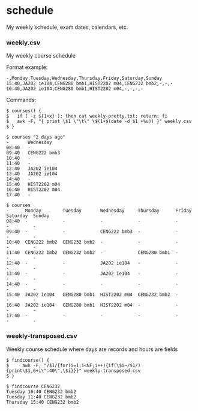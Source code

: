 # schedule
My weekly schedule, exam dates, calendars, etc.

### weekly.csv
My weekly course schedule

Format example:

    -,Monday,Tuesday,Wednesday,Thursday,Friday,Saturday,Sunday
    15:40,JA202 ie104,CENG280 bmb1,HIST2202 m04,CENG232 bmb2,-,-,-
    16:40,JA202 ie104,CENG280 bmb1,HIST2202 m04,-,-,-,-

Commands:
    
    $ courses() {
    $   if [ -z ${1+x} ]; then cat weekly-pretty.txt; return; fi
    $   awk -F, "{ print \$1 \"\t\" \$(1+$(date -d $1 +%u)) }" weekly.csv
    $ }

    $ courses "2 days ago"
    -       Wednesday
    08:40   -
    09:40   CENG222 bmb3
    10:40   -
    11:40   -
    12:40   JA202 ie104
    13:40   JA202 ie104
    14:40   -
    15:40   HIST2202 m04
    16:40   HIST2202 m04
    17:40   -

    $ courses
    -      Monday        Tuesday       Wednesday     Thursday      Friday  Saturday  Sunday
    08:40  -             -             -             -             -       -         -
    09:40  -             -             CENG222 bmb3  -             -       -         -
    10:40  CENG222 bmb2  CENG232 bmb2  -             -             -       -         -
    11:40  CENG222 bmb2  CENG232 bmb2  -             CENG280 bmb1  -       -         -
    12:40  -             -             JA202 ie104   -             -       -         -
    13:40  -             -             JA202 ie104   -             -       -         -
    14:40  -             -             -             -             -       -         -
    15:40  JA202 ie104   CENG280 bmb1  HIST2202 m04  CENG232 bmb2  -       -         -
    16:40  JA202 ie104   CENG280 bmb1  HIST2202 m04  -             -       -         -
    17:40  -             -             -             -             -       -         -

### weekly-transposed.csv
Weekly course schedule where days are records and hours are fields

    $ findcourse() {
    $     awk -F, "/$1/{for(i=1;i<NF;i++){if(\$i~/$1/){print\$1,6+i\":40\",\$i}}}" weekly-transposed.csv
    $ }

    $ findcourse CENG232
    Tuesday 10:40 CENG232 bmb2
    Tuesday 11:40 CENG232 bmb2
    Thursday 15:40 CENG232 bmb2
